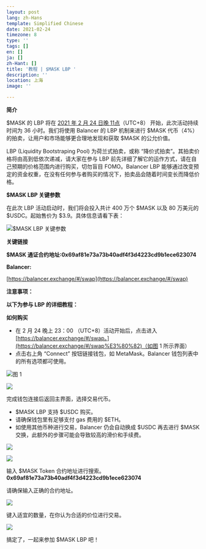 ```yaml
---
layout: post
lang: zh-Hans
template: Simplified Chinese
date: 2021-02-24
timezone: 8
type: ''
tags: []
en: []
ja: []
zh-Hant: []
title: '教程 | $MASK LBP '
description: ''
location: 上海
image: ''

---
```

**简介**

$MASK 的 LBP 将在 [2021 年 2 月 24 日晚 11点](https://savvytime.com/converter/utc-to-taiwan-taipei-ca-san-francisco-ny-new-york-city-united-kingdom-london/jan-12-2021/3pm)（UTC+8） 开始，此次活动持续时间为 36 小时。我们将使用 Balancer 的 LBP 机制来进行 $MASK 代币（4%）的拍卖，让用户和市场能够更合理地发现和获取 $MASK 的公允价值。

LBP (Liquidity Bootstraping Pool) 为荷兰式拍卖，或称 “降价式拍卖”。其拍卖价格将由高到低依次递减，请大家在参与 LBP 前先详细了解它的运作方式，请在自己预期的价格范围内进行购买，切勿盲目 FOMO。Balancer LBP 能够通过改变预定的资金权重，在没有任何参与者购买的情况下，拍卖品会随着时间变长而降低价格。

**$MASK LBP 关键参数**

在此次 LBP 活动启动时，我们将会投入共计 400 万个 $MASK 以及 80 万美元的 $USDC。起始售价为 $3.9。具体信息请看下表：

![](https://assets.matters.news/embed/b946f069-7fb1-46df-bc1d-13f1849db8fb.png)$MASK LBP 关键参数

**关键链接**

**$MASK 通证合约地址:0x69af81e73a73b40adf4f3d4223cd9b1ece623074**

**Balancer:**

[https://balancer.exchange/#/swap](https://balancer.exchange/#/swap)

  
**注意事项：**

**以下为参与 LBP 的详细教程：**

**如何购买**

* 在 2 月 24 晚上 23：00 （UTC+8）活动开始后，点击进入 [https://balancer.exchange/#/swap。](https://balancer.exchange/#/swap%E3%80%82)（如图 1 所示界面）
* 点击右上角 “Connect” 按钮链接钱包，如 MetaMask。Balancer 钱包列表中的所有选项都可使用。

![](https://assets.matters.news/embed/a0d61102-3a22-499e-959a-b37d089bd735.png)图 1

![](https://assets.matters.news/embed/deb2b067-c469-4ae1-aa74-17b302c6785b.png)

完成钱包连接后返回主界面，选择交易代币。

* $MASK LBP 支持 $USDC 购买。
* 请确保钱包里有足够支付 gas 费用的 $ETH。
* 如使用其他币种进行交易，Balancer 仍会自动换成 $USDC 再去进行 $MASK 交换，此额外的步骤可能会导致较高的滑价和手续费。

![](https://assets.matters.news/embed/6c17cbe0-192c-40f1-b6ba-7e21050aed6b.png)

![](https://assets.matters.news/embed/6a792ddd-f15e-486a-b7ec-34c61aa7de13.png)

输入 $MASK Token 合约地址进行搜索。**0x69af81e73a73b40adf4f3d4223cd9b1ece623074**

请确保输入正确的合约地址。

![](https://assets.matters.news/embed/762b249f-7cff-453a-a4ff-ab867268f450.png)

键入适宜的数量，在你认为合适的价位进行交易。

![](https://assets.matters.news/embed/8fb4cfe5-8c3d-43cb-b231-cbc57169cd48.png)

搞定了，一起来参加 $MASK LBP 吧！